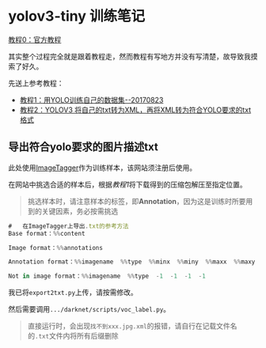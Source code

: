 #   yolov3-tiny 训练笔记

[教程0：官方教程](https://pjreddie.com/darknet/yolo/)

其实整个过程完全就是跟着教程走，然而教程有写地方并没有写清楚，故导致我摸索了好久。

先送上参考教程：
*   [教程1：用YOLO训练自己的数据集--20170823](https://blog.csdn.net/jocelyn870/article/details/77868739)
*   [教程2：YOLOV3 将自己的txt转为XML，再将XML转为符合YOLO要求的txt格式](https://blog.csdn.net/qq_29762941/article/details/80797790)

##  导出符合yolo要求的图片描述txt

此处使用[ImageTagger](https://imagetagger.bit-bots.de/images/)作为训练样本，该网站须注册后使用。

在网站中挑选合适的样本后，根据*教程1*将下载得到的压缩包解压至指定位置。

>   挑选样本时，请注意样本的标签，即**Annotation**，因为这是训练时所要用到的关键因素，务必按需挑选

```js
#   在ImageTagger上导出.txt的参考方法
Base format：%%content

Image format：%%annotations

Annotation format：%%imagename  %%type  %%minx  %%miny  %%maxx  %%maxy

Not in image format：%%imagename  %%type  -1  -1  -1  -1
```

我已将`export2txt.py`上传，请按需修改。

然后需要调用`.../darknet/scripts/voc_label.py`。

>   直接运行时，会出现`找不到xxx.jpg.xml`的报错，请自行在记载文件名的`.txt`文件内将所有后缀删除
